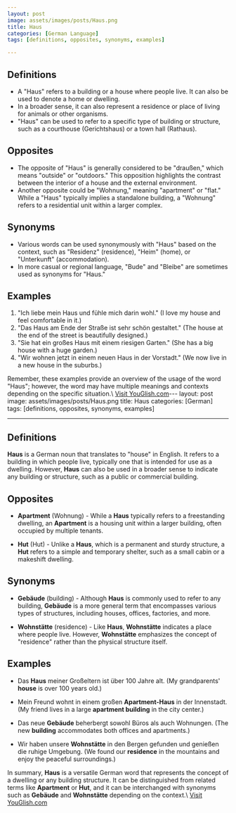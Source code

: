 ```yaml
---
layout: post
image: assets/images/posts/Haus.png
title: Haus
categories: [German Language]
tags: [definitions, opposites, synonyms, examples]

---
```


## Definitions

- A "Haus" refers to a building or a house where people live. It can also be used to denote a home or dwelling.
- In a broader sense, it can also represent a residence or place of living for animals or other organisms.
- "Haus" can be used to refer to a specific type of building or structure, such as a courthouse (Gerichtshaus) or a town hall (Rathaus).

## Opposites

- The opposite of "Haus" is generally considered to be "draußen," which means "outside" or "outdoors." This opposition highlights the contrast between the interior of a house and the external environment.
- Another opposite could be "Wohnung," meaning "apartment" or "flat." While a "Haus" typically implies a standalone building, a "Wohnung" refers to a residential unit within a larger complex.

## Synonyms

- Various words can be used synonymously with "Haus" based on the context, such as "Residenz" (residence), "Heim" (home), or "Unterkunft" (accommodation).
- In more casual or regional language, "Bude" and "Bleibe" are sometimes used as synonyms for "Haus."

## Examples

1. "Ich liebe mein Haus und fühle mich darin wohl." (I love my house and feel comfortable in it.)
2. "Das Haus am Ende der Straße ist sehr schön gestaltet." (The house at the end of the street is beautifully designed.)
3. "Sie hat ein großes Haus mit einem riesigen Garten." (She has a big house with a huge garden.)
4. "Wir wohnen jetzt in einem neuen Haus in der Vorstadt." (We now live in a new house in the suburbs.)

Remember, these examples provide an overview of the usage of the word "Haus"; however, the word may have multiple meanings and contexts depending on the specific situation.\ <a id="yg-widget-0" class="youglish-widget" data-query="Haus" data-lang="german" data-components="8412" data-auto-start="0" data-bkg-color="theme_light" data-title="How%20to%20pronounce%20Haus%20in%20German"  rel="nofollow" href="https://youglish.com">Visit YouGlish.com</a><script async src="https://youglish.com/public/emb/widget.js" charset="utf-8"></script>---
layout: post
image: assets/images/posts/Haus.png
title: Haus
categories: [German]
tags: [definitions, opposites, synonyms, examples]

---

## Definitions

**Haus** is a German noun that translates to "house" in English. It refers to a building in which people live, typically one that is intended for use as a dwelling. However, **Haus** can also be used in a broader sense to indicate any building or structure, such as a public or commercial building.

## Opposites

- **Apartment** (Wohnung) - While a **Haus** typically refers to a freestanding dwelling, an **Apartment** is a housing unit within a larger building, often occupied by multiple tenants.

- **Hut** (Hut) - Unlike a **Haus**, which is a permanent and sturdy structure, a **Hut** refers to a simple and temporary shelter, such as a small cabin or a makeshift dwelling.

## Synonyms

- **Gebäude** (building) - Although **Haus** is commonly used to refer to any building, **Gebäude** is a more general term that encompasses various types of structures, including houses, offices, factories, and more.

- **Wohnstätte** (residence) - Like **Haus**, **Wohnstätte** indicates a place where people live. However, **Wohnstätte** emphasizes the concept of "residence" rather than the physical structure itself.

## Examples

- Das **Haus** meiner Großeltern ist über 100 Jahre alt. (My grandparents' **house** is over 100 years old.)

- Mein Freund wohnt in einem großen **Apartment-Haus** in der Innenstadt. (My friend lives in a large **apartment building** in the city center.)

- Das neue **Gebäude** beherbergt sowohl Büros als auch Wohnungen. (The new **building** accommodates both offices and apartments.)

- Wir haben unsere **Wohnstätte** in den Bergen gefunden und genießen die ruhige Umgebung. (We found our **residence** in the mountains and enjoy the peaceful surroundings.)

In summary, **Haus** is a versatile German word that represents the concept of a dwelling or any building structure. It can be distinguished from related terms like **Apartment** or **Hut**, and it can be interchanged with synonyms such as **Gebäude** and **Wohnstätte** depending on the context.\ <a id="yg-widget-0" class="youglish-widget" data-query="Haus" data-lang="german" data-components="8412" data-auto-start="0" data-bkg-color="theme_light" data-title="How%20to%20pronounce%20Haus%20in%20German"  rel="nofollow" href="https://youglish.com">Visit YouGlish.com</a><script async src="https://youglish.com/public/emb/widget.js" charset="utf-8"></script>
